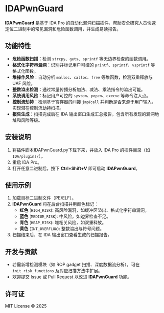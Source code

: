 # IDAPwnGuard

**IDAPwnGuard** 是基于 IDA Pro 的自动化漏洞扫描插件，帮助安全研究人员快速定位二进制中的常见漏洞和危险函数调用，并生成易读报告。

## 功能特性

- **危险函数扫描**：检测 `strcpy`、`gets`、`sprintf` 等无边界检查的函数调用。  
- **格式化字符串漏洞**：识别并标记用户可控的 `printf`、`sprintf`、`vsprintf` 等格式化函数。  
- **堆操作风险**：自动分析 `malloc`、`calloc`、`free` 等堆函数，检测双重释放与 UAF 风险。  
- **整数溢出检测**：通过常量传播分析加法、减法、乘法指令的溢出可能。  
- **系统调用风险**：标记用户可控的 `system`、`popen`、`execve` 等命令注入点。  
- **控制流劫持**：检测基于寄存器的间接 `jmp`/`call` 并判断是否来源于用户输入，实现潜在控制流劫持扫描。  
- **报告生成**：扫描完成后在 IDA 输出窗口生成汇总报告，包含所有发现的漏洞地址和风险等级。

## 安装说明

1. 将插件脚本IDAPwnGuard.py下载下来，并放入 IDA Pro 的插件目录（如 `IDA/plugins/`）。  
2. 重启 IDA Pro。  
3. 打开任意二进制后，按下 **Ctrl+Shift+V** 即可启动 **IDAPwnGuard**。

## 使用示例

1. 加载目标二进制文件（PE/ELF）。  
2. **IDAPwnGuard** 将在后台扫描并用颜色标记：  
   - **红色** (`HIGH_RISK`): 高风险漏洞，如缓冲区溢出、格式化字符串漏洞。  
   - **蓝色** (`MEDIUM_RISK`): 中风险，如边界检查不足。  
   - **青色** (`HEAP_RISK`): 堆相关风险，如双重释放。  
   - **黄色** (`INT_OVERFLOW`): 整数溢出与符号问题。  
3. 扫描结束后，在 IDA 输出窗口查看生成的扫描报告。

## 开发与贡献

- 若需新增检测模块（如 ROP gadget 扫描、深度数据流分析），可在 `init_risk_functions` 及对应扫描方法中扩展。  
- 欢迎提交 Issue 或 Pull Request 以改进 **IDAPwnGuard** 功能。

## 许可证

MIT License © 2025
